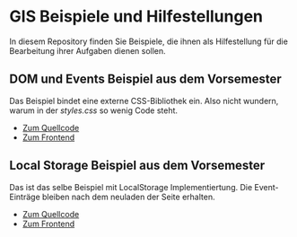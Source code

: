# GIS Beispiele und Hilfestellungen

In diesem Repository finden Sie Beispiele, die ihnen als Hilfestellung für die Bearbeitung ihrer Aufgaben dienen sollen.

## DOM und Events Beispiel aus dem Vorsemester

Das Beispiel bindet eine externe CSS-Bibliothek ein. Also nicht wundern, warum in der *styles.css* so wenig Code steht.

* [Zum Quellcode](https://github.com/PhilippOesch/GIS_Beispiele_und_Hilfestellungen_SoSe2022/tree/main/DOM_Events_Beispiel_Vorsemester)
* [Zum Frontend](https://philippoesch.github.io/GIS_Beispiele_und_Hilfestellungen_SoSe2022/DOM_Events_Beispiel_Vorsemester/)

## Local Storage Beispiel aus dem Vorsemester

Das ist das selbe Beispiel mit LocalStorage Implementiertung. Die Event-Einträge bleiben nach dem neuladen der Seite erhalten.

* [Zum Quellcode](https://github.com/PhilippOesch/GIS_Beispiele_und_Hilfestellungen_SoSe2022/tree/main/LocalStorage_Beispiel/)
* [Zum Frontend](https://philippoesch.github.io/GIS_Beispiele_und_Hilfestellungen_SoSe2022/LocalStorage_Beispiel//)